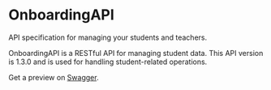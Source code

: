    # OnboardingAPI

   API specification for managing your students and teachers.

   OnboardingAPI is a RESTful API for managing student data. This API version is 1.3.0 and is used for handling student-related operations.

   Get a preview on [Swagger](https://petstore.swagger.io/?url=https://raw.githubusercontent.com/MiiJack/OnboardingAPI/main/openapi.yaml).

